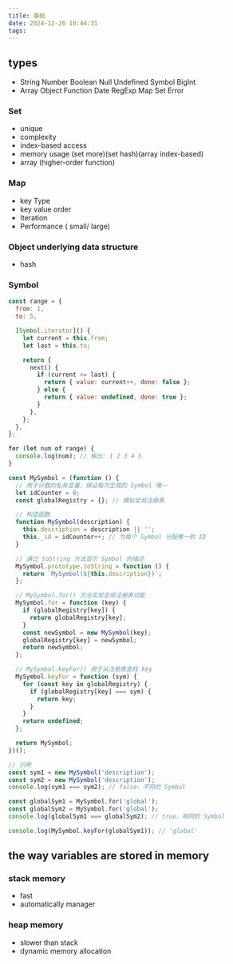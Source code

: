 ```yaml
---
title: 基础
date: 2024-12-26 10:44:31
tags:
---
```


## types

- String Number Boolean Null Undefined Symbol BigInt
- Array Object Function Date RegExp Map Set Error

### Set

- unique
- complexity
- index-based access
- memory usage (set more)(set hash)(array index-based)
- array (higher-order function)

### Map

- key Type
- key value order
- Iteration
- Performance ( small/ large)

### Object underlying data structure

- hash

### Symbol

```javascript
const range = {
  from: 1,
  to: 5,

  [Symbol.iterator]() {
    let current = this.from;
    let last = this.to;

    return {
      next() {
        if (current <= last) {
          return { value: current++, done: false };
        } else {
          return { value: undefined, done: true };
        }
      },
    };
  },
};

for (let num of range) {
  console.log(num); // 输出: 1 2 3 4 5
}
```

```javascript
const MySymbol = (function () {
  // 用于计数的私有变量，保证每次生成的 Symbol 唯一
  let idCounter = 0;
  const globalRegistry = {}; // 模拟全局注册表

  // 构造函数
  function MySymbol(description) {
    this.description = description || '';
    this._id = idCounter++; // 为每个 Symbol 分配唯一的 ID
  }

  // 通过 toString 方法显示 Symbol 的描述
  MySymbol.prototype.toString = function () {
    return `MySymbol(${this.description})`;
  };

  // MySymbol.for() 方法实现全局注册表功能
  MySymbol.for = function (key) {
    if (globalRegistry[key]) {
      return globalRegistry[key];
    }
    const newSymbol = new MySymbol(key);
    globalRegistry[key] = newSymbol;
    return newSymbol;
  };

  // MySymbol.keyFor() 用于从注册表查找 key
  MySymbol.keyFor = function (sym) {
    for (const key in globalRegistry) {
      if (globalRegistry[key] === sym) {
        return key;
      }
    }
    return undefined;
  };

  return MySymbol;
})();

// 示例
const sym1 = new MySymbol('description');
const sym2 = new MySymbol('description');
console.log(sym1 === sym2); // false，不同的 Symbol

const globalSym1 = MySymbol.for('global');
const globalSym2 = MySymbol.for('global');
console.log(globalSym1 === globalSym2); // true，相同的 Symbol

console.log(MySymbol.keyFor(globalSym1)); // 'global'
```

## the way variables are stored in memory

### stack memory

- fast
- automatically manager

### heap memory

- slower than stack
- dynamic memory allocation
